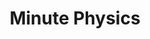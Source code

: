 ---
title: Minute Physics
url: https://www.youtube.com/user/minutephysics
categories: [youtube, scicomm]
info: Cool physics and other sweet science.
duration: long
---
